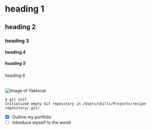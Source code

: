 # heading 1
## heading 2
### heading 3
#### heading 4
##### heading 5
###### heading 6
![Image of Yaktocat](https://octodex.github.com/images/yaktocat.png)

```
$ git init
Initialized empty Git repository in /Users/skills/Projects/recipe-repository/.git/
```
- [X] Outline my portfolio
- [ ] Introduce myself to the world
